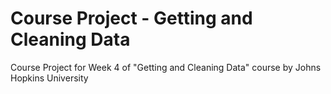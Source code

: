 # Course Project - Getting and Cleaning Data
Course Project for Week 4 of "Getting and Cleaning Data" course by Johns Hopkins University
